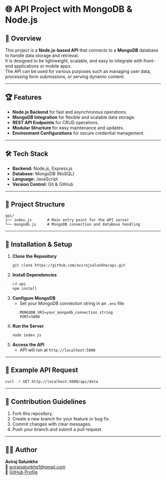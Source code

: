 # 🌐 API Project with MongoDB & Node.js

## 📌 Overview
This project is a **Node.js-based API** that connects to a **MongoDB** database to handle data storage and retrieval.  
It is designed to be lightweight, scalable, and easy to integrate with front-end applications or mobile apps.  
The API can be used for various purposes such as managing user data, processing form submissions, or serving dynamic content.

---

## 🏆 Features
- **Node.js Backend** for fast and asynchronous operations.
- **MongoDB Integration** for flexible and scalable data storage.
- **REST API Endpoints** for CRUD operations.
- **Modular Structure** for easy maintenance and updates.
- **Environment Configurations** for secure credential management.

---

## 🛠 Tech Stack
- **Backend:** Node.js, Express.js
- **Database:** MongoDB (NoSQL)
- **Language:** JavaScript
- **Version Control:** Git & GitHub

---

## 📂 Project Structure
```
api/
├── index.js       # Main entry point for the API server
└── mongodb.js     # MongoDB connection and database handling
```

---

## 🚀 Installation & Setup
1. **Clone the Repository**
   ```bash
   git clone https://github.com/avirajsalunkhe/api.git
   ```
2. **Install Dependencies**
   ```bash
   cd api
   npm install
   ```
3. **Configure MongoDB**
   - Set your MongoDB connection string in an `.env` file:
     ```
     MONGODB_URI=your_mongodb_connection_string
     PORT=5000
     ```
4. **Run the Server**
   ```bash
   node index.js
   ```
5. **Access the API**
   - API will run at `http://localhost:5000`

---

## 📸 Example API Request
```bash
curl -X GET http://localhost:5000/api/data
```

---

## 🤝 Contribution Guidelines
1. Fork this repository.
2. Create a new branch for your feature or bug fix.
3. Commit changes with clear messages.
4. Push your branch and submit a pull request.

---

## 👨‍💻 Author
**Aviraj Salunkhe**  
📧 [avirajsalunkhe1@gmail.com](mailto:avirajsalunkhe1@gmail.com)  
🔗 [GitHub Profile](https://github.com/avirajsalunkhe)
